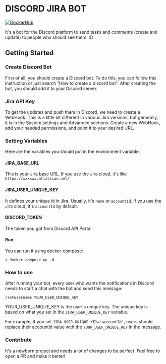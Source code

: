 # DISCORD JIRA BOT

[![DockerHub](https://img.shields.io/docker/pulls/thesinner/discord-jira-bot.svg)](https://hub.docker.com/r/thesinner/discord-jira-bot)

It's a bot for the Discord platform to send tasks and comments (create and update) to people who should see them. :D

## Getting Started

### Create Discord Bot
First of all, you should create a Discord bot. To do this, you can follow this instruction or just search "How to create a discord bot".
After creating the bot, you should add it to your Discord server.

### Jira API Key
To get the updates and push them in Discord, we need to create a WebHook. This is a little bit different in various Jira versions, but generally, it is in the System settings and Advanced sections.
Create a new WebHook, add your needed permissions, and point it to your desired URL.

### Setting Variables
Here are the variables you should put in the environment variable:

#### JIRA_BASE_URL
This is your Jira base URL. If you use the Jira cloud, it's like `https://xxxxxx.atlassian.net/`

#### JIRA_USER_UNIQUE_KEY
It defines your unique id in Jira. Usually, it's `name` or `accountId`. If you use the Jira cloud, it's `accountId` by default.

#### DISCORD_TOKEN
The token you got from Discord API Portal.

#### Run
You can run it using docker-compose:

`$ docker-compose up -d`


### How to use
After running your bot, every user who wants the notifications in Discord needs to start a chat with the bot and send this message:

`/setusername YOUR_USER_UNIQUE_KEY`

YOUR_USER_UNIQUE_KEY is the user's unique key. The unique key is based on what you set in the `JIRA_USER_UNIQUE_KEY` variable.

For example, if you set `JIRA_USER_UNIQUE_KEY='accountId'`, users should replace their accountId value with the `YOUR_USER_UNIQUE_KEY` in the message.

### Contribute
It's a newborn project and needs a lot of changes to be perfect. Feel free to open a PR and make it better!
